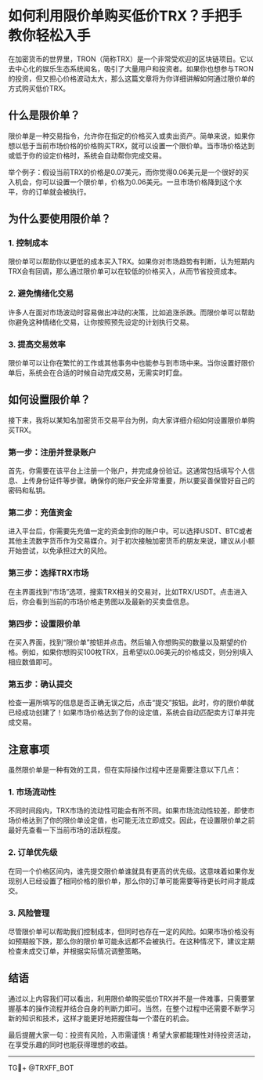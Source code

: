 # 如何利用限价单购买低价TRX？手把手教你轻松入手

在加密货币的世界里，TRON（简称TRX）是一个非常受欢迎的区块链项目。它以去中心化的娱乐生态系统闻名，吸引了大量用户和投资者。如果你也想参与TRON的投资，但又担心价格波动太大，那么这篇文章将为你详细讲解如何通过限价单的方式购买低价TRX。

## 什么是限价单？

限价单是一种交易指令，允许你在指定的价格买入或卖出资产。简单来说，如果你想以低于当前市场价格的价格购买TRX，就可以设置一个限价单。当市场价格达到或低于你的设定价格时，系统会自动帮你完成交易。

举个例子：假设当前TRX的价格是0.07美元，而你觉得0.06美元是一个很好的买入机会，你可以设置一个限价单，价格为0.06美元。一旦市场价格降到这个水平，你的订单就会被执行。

## 为什么要使用限价单？

### 1. 控制成本
限价单可以帮助你以更低的成本买入TRX。如果你对市场趋势有判断，认为短期内TRX会有回调，那么通过限价单可以在较低的价格买入，从而节省投资成本。

### 2. 避免情绪化交易
许多人在面对市场波动时容易做出冲动的决策，比如追涨杀跌。而限价单可以帮助你避免这种情绪化交易，让你按照预先设定的计划执行交易。

### 3. 提高交易效率
限价单可以让你在繁忙的工作或其他事务中也能参与到市场中来。当你设置好限价单后，系统会在合适的时候自动完成交易，无需实时盯盘。

## 如何设置限价单？

接下来，我将以某知名加密货币交易平台为例，向大家详细介绍如何设置限价单购买TRX。

### 第一步：注册并登录账户
首先，你需要在该平台上注册一个账户，并完成身份验证。这通常包括填写个人信息、上传身份证件等步骤。确保你的账户安全非常重要，所以要妥善保管好自己的密码和私钥。

### 第二步：充值资金
进入平台后，你需要先充值一定的资金到你的账户中。可以选择USDT、BTC或者其他主流数字货币作为交易媒介。对于初次接触加密货币的朋友来说，建议从小额开始尝试，以免承担过大的风险。

### 第三步：选择TRX市场
在主界面找到“市场”选项，搜索TRX相关的交易对，比如TRX/USDT。点击进入后，你会看到当前的市场价格走势图以及最新的买卖盘信息。

### 第四步：设置限价单
在买入界面，找到“限价单”按钮并点击。然后输入你想购买的数量以及期望的价格。例如，如果你想购买100枚TRX，且希望以0.06美元的价格成交，则分别填入相应数值即可。

### 第五步：确认提交
检查一遍所填写的信息是否正确无误之后，点击“提交”按钮。此时，你的限价单就已经成功创建了！如果市场价格达到了你的设定值，系统会自动匹配卖方订单并完成交易。

## 注意事项

虽然限价单是一种有效的工具，但在实际操作过程中还是需要注意以下几点：

### 1. 市场流动性
不同时间段内，TRX市场的流动性可能会有所不同。如果市场流动性较差，即使市场价格达到了你的限价单设定值，也可能无法立即成交。因此，在设置限价单之前最好先查看一下当前市场的活跃程度。

### 2. 订单优先级
在同一个价格区间内，谁先提交限价单谁就具有更高的优先级。这意味着如果你发现别人已经设置了相同价格的限价单，那么你的订单可能需要等待更长时间才能成交。

### 3. 风险管理
尽管限价单可以帮助我们控制成本，但同时也存在一定的风险。如果市场价格没有如预期般下跌，那么你的限价单可能永远都不会被执行。在这种情况下，建议定期检查未成交订单，并根据实际情况调整策略。

## 结语

通过以上内容我们可以看出，利用限价单购买低价TRX并不是一件难事，只需要掌握基本的操作流程并结合自身的判断力即可。当然，在整个过程中还需要不断学习新的知识和技术，这样才能更好地把握住每一个潜在的机会。

最后提醒大家一句：投资有风险，入市需谨慎！希望大家都能理性对待投资活动，在享受乐趣的同时也能获得理想的收益。

---

TG💪+ @TRXFF_BOT